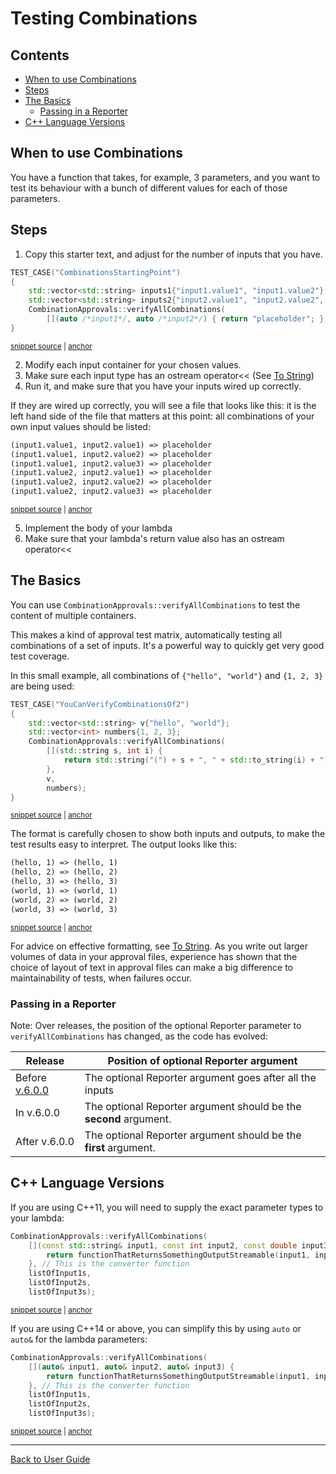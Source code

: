 <!--
GENERATED FILE - DO NOT EDIT
This file was generated by [MarkdownSnippets](https://github.com/SimonCropp/MarkdownSnippets).
Source File: /doc/mdsource/TestingCombinations.source.md
To change this file edit the source file and then execute ./run_markdown_templates.sh.
-->

<a id="top"></a>

# Testing Combinations

<!-- toc -->
## Contents

  * [When to use Combinations](#when-to-use-combinations)
  * [Steps](#steps)
  * [The Basics](#the-basics)
    * [Passing in a Reporter](#passing-in-a-reporter)
  * [C++ Language Versions](#c-language-versions)<!-- endtoc -->

## When to use Combinations

You have a function that takes, for example, 3 parameters, and you want to test its behaviour with a bunch of different values for each of those parameters.

## Steps

1. Copy this starter text, and adjust for the number of inputs that you have.

<!-- snippet: CombinationsStartingPoint -->
<a id='snippet-combinationsstartingpoint'/></a>
```cpp
TEST_CASE("CombinationsStartingPoint")
{
    std::vector<std::string> inputs1{"input1.value1", "input1.value2"};
    std::vector<std::string> inputs2{"input2.value1", "input2.value2", "input2.value3"};
    CombinationApprovals::verifyAllCombinations(
        [](auto /*input1*/, auto /*input2*/) { return "placeholder"; }, inputs1, inputs2);
}
```
<sup><a href='/tests/DocTest_Tests/CombinationTests.cpp#L62-L70' title='File snippet `combinationsstartingpoint` was extracted from'>snippet source</a> | <a href='#snippet-combinationsstartingpoint' title='Navigate to start of snippet `combinationsstartingpoint`'>anchor</a></sup>
<!-- endsnippet -->

2. Modify each input container for your chosen values.
3. Make sure each input type has an ostream operator<< (See [To String](/doc/ToString.md#how))
4. Run it, and make sure that you have your inputs wired up correctly.

If they are wired up correctly, you will see a file that looks like this: it is the left hand side of the file that matters at this point: all combinations of your own input values should be listed:

<!-- snippet: CombinationTests.CombinationsStartingPoint.approved.txt -->
<a id='snippet-CombinationTests.CombinationsStartingPoint.approved.txt'/></a>
```txt
(input1.value1, input2.value1) => placeholder
(input1.value1, input2.value2) => placeholder
(input1.value1, input2.value3) => placeholder
(input1.value2, input2.value1) => placeholder
(input1.value2, input2.value2) => placeholder
(input1.value2, input2.value3) => placeholder

```
<sup><a href='/tests/DocTest_Tests/approval_tests/CombinationTests.CombinationsStartingPoint.approved.txt#L1-L7' title='File snippet `CombinationTests.CombinationsStartingPoint.approved.txt` was extracted from'>snippet source</a> | <a href='#snippet-CombinationTests.CombinationsStartingPoint.approved.txt' title='Navigate to start of snippet `CombinationTests.CombinationsStartingPoint.approved.txt`'>anchor</a></sup>
<!-- endsnippet -->

5. Implement the body of your lambda
6. Make sure that your lambda's return value also has an ostream operator<<

## The Basics

You can use `CombinationApprovals::verifyAllCombinations` to test the content of multiple containers.

This makes a kind of approval test matrix, automatically testing all combinations of a set of inputs. It's a powerful way to quickly get very good test coverage.

In this small example, all combinations of `{"hello", "world"}` and `{1, 2, 3}` are being used:

<!-- snippet: YouCanVerifyCombinationsOf2 -->
<a id='snippet-youcanverifycombinationsof2'/></a>
```cpp
TEST_CASE("YouCanVerifyCombinationsOf2")
{
    std::vector<std::string> v{"hello", "world"};
    std::vector<int> numbers{1, 2, 3};
    CombinationApprovals::verifyAllCombinations(
        [](std::string s, int i) {
            return std::string("(") + s + ", " + std::to_string(i) + ")";
        },
        v,
        numbers);
}
```
<sup><a href='/tests/DocTest_Tests/CombinationTests.cpp#L48-L60' title='File snippet `youcanverifycombinationsof2` was extracted from'>snippet source</a> | <a href='#snippet-youcanverifycombinationsof2' title='Navigate to start of snippet `youcanverifycombinationsof2`'>anchor</a></sup>
<!-- endsnippet -->

The format is carefully chosen to show both inputs and outputs, to make the test results easy to interpret. The output looks like this:

<!-- snippet: CombinationTests.YouCanVerifyCombinationsOf2.approved.txt -->
<a id='snippet-CombinationTests.YouCanVerifyCombinationsOf2.approved.txt'/></a>
```txt
(hello, 1) => (hello, 1)
(hello, 2) => (hello, 2)
(hello, 3) => (hello, 3)
(world, 1) => (world, 1)
(world, 2) => (world, 2)
(world, 3) => (world, 3)

```
<sup><a href='/tests/DocTest_Tests/approval_tests/CombinationTests.YouCanVerifyCombinationsOf2.approved.txt#L1-L7' title='File snippet `CombinationTests.YouCanVerifyCombinationsOf2.approved.txt` was extracted from'>snippet source</a> | <a href='#snippet-CombinationTests.YouCanVerifyCombinationsOf2.approved.txt' title='Navigate to start of snippet `CombinationTests.YouCanVerifyCombinationsOf2.approved.txt`'>anchor</a></sup>
<!-- endsnippet -->

For advice on effective formatting, see [To String](/doc/ToString.md#top). As you write out larger volumes of data in your approval files, experience has shown that the choice of layout of text in approval files can make a big difference to maintainability of tests, when failures occur.

### Passing in a Reporter

Note: Over releases, the position of the optional Reporter parameter to `verifyAllCombinations` has changed, as the code has evolved:

| Release  | Position of optional Reporter argument
|---|--|
| Before [v.6.0.0](https://github.com/approvals/ApprovalTests.cpp/releases/tag/v.6.0.0) | The optional Reporter argument goes after all the inputs |
| In v.6.0.0 | The optional Reporter argument should be the **second** argument. |
| After v.6.0.0 | The optional Reporter argument should be the **first** argument. |

## C++ Language Versions

If you are using C++11, you will need to supply the exact parameter types to your lambda:
 
<!-- snippet: sample_combinations_of_three -->
<a id='snippet-sample_combinations_of_three'/></a>
```cpp
CombinationApprovals::verifyAllCombinations(
    [](const std::string& input1, const int input2, const double input3) {
        return functionThatReturnsSomethingOutputStreamable(input1, input2, input3);
    }, // This is the converter function
    listOfInput1s,
    listOfInput2s,
    listOfInput3s);
```
<sup><a href='/tests/DocTest_Tests/docs/CombinationsSampleCode.cpp#L24-L32' title='File snippet `sample_combinations_of_three` was extracted from'>snippet source</a> | <a href='#snippet-sample_combinations_of_three' title='Navigate to start of snippet `sample_combinations_of_three`'>anchor</a></sup>
<!-- endsnippet -->

If you are using C++14 or above, you can simplify this by using `auto` or `auto&` for the lambda parameters:

<!-- snippet: sample_combinations_of_three_with_auto -->
<a id='snippet-sample_combinations_of_three_with_auto'/></a>
```cpp
CombinationApprovals::verifyAllCombinations(
    [](auto& input1, auto& input2, auto& input3) {
        return functionThatReturnsSomethingOutputStreamable(input1, input2, input3);
    }, // This is the converter function
    listOfInput1s,
    listOfInput2s,
    listOfInput3s);
```
<sup><a href='/tests/DocTest_Tests/docs/CombinationsSampleCode.cpp#L41-L49' title='File snippet `sample_combinations_of_three_with_auto` was extracted from'>snippet source</a> | <a href='#snippet-sample_combinations_of_three_with_auto' title='Navigate to start of snippet `sample_combinations_of_three_with_auto`'>anchor</a></sup>
<!-- endsnippet -->

---

[Back to User Guide](/doc/README.md#top)
